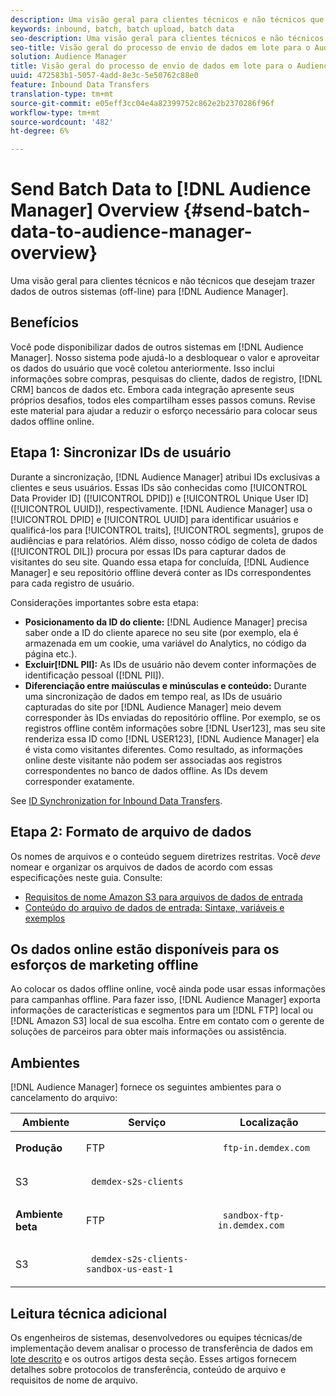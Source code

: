 ```yaml
---
description: Uma visão geral para clientes técnicos e não técnicos que desejam colocar dados de outros sistemas (off-line) no Audience Manager.
keywords: inbound, batch, batch upload, batch data
seo-description: Uma visão geral para clientes técnicos e não técnicos que desejam colocar dados de outros sistemas (off-line) no Audience Manager. Para fazer isso, use a opção de carregamento em lote no Audience Manager.
seo-title: Visão geral do processo de envio de dados em lote para o Audience Manager
solution: Audience Manager
title: Visão geral do processo de envio de dados em lote para o Audience Manager
uuid: 472583b1-5057-4add-8e3c-5e50762c88e0
feature: Inbound Data Transfers
translation-type: tm+mt
source-git-commit: e05eff3cc04e4a82399752c862e2b2370286f96f
workflow-type: tm+mt
source-wordcount: '482'
ht-degree: 6%

---
```



# Send Batch Data to [!DNL Audience Manager] Overview {#send-batch-data-to-audience-manager-overview}

Uma visão geral para clientes técnicos e não técnicos que desejam trazer dados de outros sistemas (off-line) para [!DNL Audience Manager].

## Benefícios

Você pode disponibilizar dados de outros sistemas em [!DNL Audience Manager]. Nosso sistema pode ajudá-lo a desbloquear o valor e aproveitar os dados do usuário que você coletou anteriormente. Isso inclui informações sobre compras, pesquisas do cliente, dados de registro, [!DNL CRM] bancos de dados etc. Embora cada integração apresente seus próprios desafios, todos eles compartilham esses passos comuns. Revise este material para ajudar a reduzir o esforço necessário para colocar seus dados offline online.

## Etapa 1: Sincronizar IDs de usuário

Durante a sincronização, [!DNL Audience Manager] atribui IDs exclusivas a clientes e seus usuários. Essas IDs são conhecidas como [!UICONTROL Data Provider ID] ([!UICONTROL DPID]) e [!UICONTROL Unique User ID] ([!UICONTROL UUID]), respectivamente. [!DNL Audience Manager] usa o [!UICONTROL DPID] e [!UICONTROL UUID] para identificar usuários e qualificá-los para [!UICONTROL traits], [!UICONTROL segments], grupos de audiências e para relatórios. Além disso, nosso código de coleta de dados ([!UICONTROL DIL]) procura por essas IDs para capturar dados de visitantes do seu site. Quando essa etapa for concluída, [!DNL Audience Manager] e seu repositório offline deverá conter as IDs correspondentes para cada registro de usuário.

Considerações importantes sobre esta etapa:

* **Posicionamento da ID do cliente:** [!DNL Audience Manager] precisa saber onde a ID do cliente aparece no seu site (por exemplo, ela é armazenada em um cookie, uma variável do Analytics, no código da página etc.).
* **Excluir[!DNL PII]:** As IDs de usuário não devem conter informações de identificação pessoal ([!DNL PII]).
* **Diferenciação entre maiúsculas e minúsculas e conteúdo:** Durante uma sincronização de dados em tempo real, as IDs de usuário capturadas do site por [!DNL Audience Manager] meio devem corresponder às IDs enviadas do repositório offline. Por exemplo, se os registros offline contêm informações sobre [!DNL User123], mas seu site renderiza essa ID como [!DNL USER123], [!DNL Audience Manager] ela é vista como visitantes diferentes. Como resultado, as informações online deste visitante não podem ser associadas aos registros correspondentes no banco de dados offline. As IDs devem corresponder exatamente.

See [ID Synchronization for Inbound Data Transfers](../../../integration/sending-audience-data/batch-data-transfer-explained/id-sync-http.md).

## Etapa 2: Formato de arquivo de dados

Os nomes de arquivos e o conteúdo seguem diretrizes restritas. Você *deve* nomear e organizar os arquivos de dados de acordo com essas especificações neste guia. Consulte:

* [Requisitos de nome Amazon S3 para arquivos de dados de entrada](../../../integration/sending-audience-data/batch-data-transfer-explained/inbound-s3-filenames.md)
* [Conteúdo do arquivo de dados de entrada: Sintaxe, variáveis e exemplos](../../../integration/sending-audience-data/batch-data-transfer-explained/inbound-file-contents.md)

## Os dados online estão disponíveis para os esforços de marketing offline

Ao colocar os dados offline online, você ainda pode usar essas informações para campanhas offline. Para fazer isso, [!DNL Audience Manager] exporta informações de características e segmentos para um [!DNL FTP] local ou [!DNL Amazon S3] local de sua escolha. Entre em contato com o gerente de soluções de parceiros para obter mais informações ou assistência.

## Ambientes

[!DNL Audience Manager] fornece os seguintes ambientes para o cancelamento do arquivo:

<table id="table_A61AA64578944B23B5A7355F2A76E882"> 
 <thead> 
  <tr> 
   <th colname="col1" class="entry"> Ambiente </th> 
   <th colname="col02" class="entry"> Serviço </th> 
   <th colname="col2" class="entry"> Localização </th> 
  </tr> 
 </thead>
 <tbody> 
  <tr> 
   <td colname="col1" morerows="1"> <b>Produção</b> </td> 
   <td colname="col02"> FTP </td> 
   <td colname="col2"> <p> <code> ftp-in.demdex.com</code> </p> </td> 
  </tr> 
  <tr> 
   <td colname="col02"> S3 </td> 
   <td colname="col2"> <p> <code> demdex-s2s-clients</code> </p> </td> 
  </tr> 
  <tr> 
   <td colname="col1" morerows="1"> <b>Ambiente beta</b> </td> 
   <td colname="col02"> FTP </td> 
   <td colname="col2"> <p><code> sandbox-ftp-in.demdex.com</code> </p> </td> 
  </tr> 
  <tr> 
   <td colname="col02"> S3 </td> 
   <td colname="col2"> <p> <code> demdex-s2s-clients-sandbox-us-east-1</code> </p> </td> 
  </tr> 
 </tbody> 
</table>

## Leitura técnica adicional

Os engenheiros de sistemas, desenvolvedores ou equipes técnicas/de implementação devem analisar o processo de transferência de dados em [lote descrito](../../../integration/sending-audience-data/batch-data-transfer-explained/batch-data-transfer-explained.md) e os outros artigos desta seção. Esses artigos fornecem detalhes sobre protocolos de transferência, conteúdo de arquivo e requisitos de nome de arquivo.

